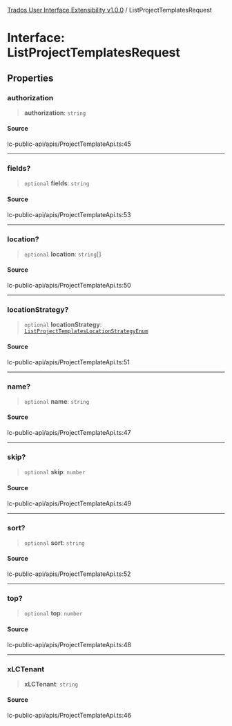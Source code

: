 [Trados User Interface Extensibility v1.0.0](../wiki/globals) / ListProjectTemplatesRequest

# Interface: ListProjectTemplatesRequest

## Properties

### authorization

> **authorization**: `string`

#### Source

lc-public-api/apis/ProjectTemplateApi.ts:45

***

### fields?

> `optional` **fields**: `string`

#### Source

lc-public-api/apis/ProjectTemplateApi.ts:53

***

### location?

> `optional` **location**: `string`[]

#### Source

lc-public-api/apis/ProjectTemplateApi.ts:50

***

### locationStrategy?

> `optional` **locationStrategy**: [`ListProjectTemplatesLocationStrategyEnum`](../wiki/Type.ListProjectTemplatesLocationStrategyEnum)

#### Source

lc-public-api/apis/ProjectTemplateApi.ts:51

***

### name?

> `optional` **name**: `string`

#### Source

lc-public-api/apis/ProjectTemplateApi.ts:47

***

### skip?

> `optional` **skip**: `number`

#### Source

lc-public-api/apis/ProjectTemplateApi.ts:49

***

### sort?

> `optional` **sort**: `string`

#### Source

lc-public-api/apis/ProjectTemplateApi.ts:52

***

### top?

> `optional` **top**: `number`

#### Source

lc-public-api/apis/ProjectTemplateApi.ts:48

***

### xLCTenant

> **xLCTenant**: `string`

#### Source

lc-public-api/apis/ProjectTemplateApi.ts:46
